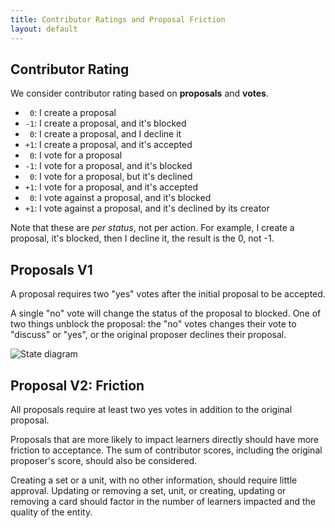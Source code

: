 ```yaml
---
title: Contributor Ratings and Proposal Friction
layout: default
---
```


Contributor Rating
------------------

We consider contributor rating based on **proposals** and **votes**.

- ` 0`: I create a proposal
- `-1`: I create a proposal, and it's blocked
- ` 0`: I create a proposal, and I decline it
- `+1`: I create a proposal, and it's accepted
- ` 0`: I vote for a proposal
- `-1`: I vote for a proposal, and it's blocked
- ` 0`: I vote for a proposal, but it's declined
- `+1`: I vote for a proposal, and it's accepted
- ` 0`: I vote against a proposal, and it's blocked
- `+1`: I vote against a proposal, and it's declined by its creator

Note that these are _per status_, not per action. For example, I create a proposal, it's blocked, then I decline it, the result is the 0, not -1.

Proposals V1
------------

A proposal requires two "yes" votes after the initial proposal to be accepted.

A single "no" vote will change the status of the proposal to blocked. One of two things unblock the proposal: the "no" votes changes their vote to "discuss" or "yes", or the original proposer declines their proposal.

![State diagram](https://docs.google.com/drawings/d/1YEmyN7elZebEoPOquy31CTZTP1wnTUjgqMGP4ywpeqM/pub?w=641&h=394)

Proposal V2: Friction
---------------------

All proposals require at least two yes votes in addition to the original proposal.

Proposals that are more likely to impact learners directly should have more friction to acceptance. The sum of contributor scores, including the original proposer's score, should also be considered.

Creating a set or a unit, with no other information, should require little approval. Updating or removing a set, unit, or creating, updating or removing a card should factor in the number of learners impacted and the quality of the entity.
